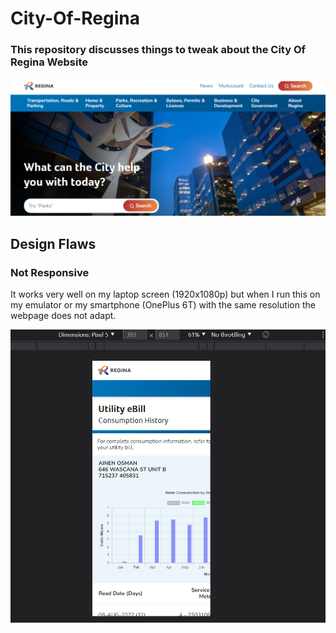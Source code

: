 # City-Of-Regina
### This repository discusses things to tweak about the City Of Regina Website

<p align = "center">
<img src = "https://github.com/Tanu-N-Prabhu/City-Of-Regina/blob/main/reginaImages/mainWebpage.png">
</p>



## Design Flaws

### Not Responsive

It works very well on my laptop screen (1920x1080p) but when I run this on my emulator or my smartphone (OnePlus 6T) with the same resolution the webpage does not adapt.

<p align = "center">
<img src = "https://github.com/Tanu-N-Prabhu/City-Of-Regina/blob/main/reginaImages/pixelEmulator.PNG">
</p>
